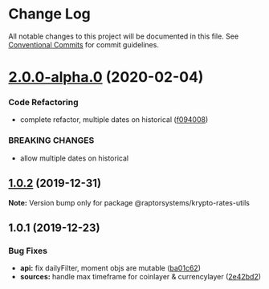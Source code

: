# Change Log

All notable changes to this project will be documented in this file.
See [Conventional Commits](https://conventionalcommits.org) for commit guidelines.

# [2.0.0-alpha.0](https://github.com/raptorsystems/krypto-rates/compare/@raptorsystems/krypto-rates-utils@1.0.2...@raptorsystems/krypto-rates-utils@2.0.0-alpha.0) (2020-02-04)


### Code Refactoring

* complete refactor, multiple dates on historical ([f094008](https://github.com/raptorsystems/krypto-rates/commit/f0940080bb43b12dde2f3795a0623179a59ee29e))


### BREAKING CHANGES

* allow multiple dates on historical





## [1.0.2](https://github.com/raptorsystems/krypto-rates/compare/@raptorsystems/krypto-rates-utils@1.0.1...@raptorsystems/krypto-rates-utils@1.0.2) (2019-12-31)

**Note:** Version bump only for package @raptorsystems/krypto-rates-utils





## 1.0.1 (2019-12-23)


### Bug Fixes

* **api:** fix dailyFilter, moment objs are mutable ([ba01c62](https://github.com/raptorsystems/krypto-rates/commit/ba01c6242d0e4bee32949e6a607f62f47ef27066))
* **sources:** handle max timeframe for coinlayer & currencylayer ([2e42bd2](https://github.com/raptorsystems/krypto-rates/commit/2e42bd2af5938c8f83830d6939c35863daeba22c))
